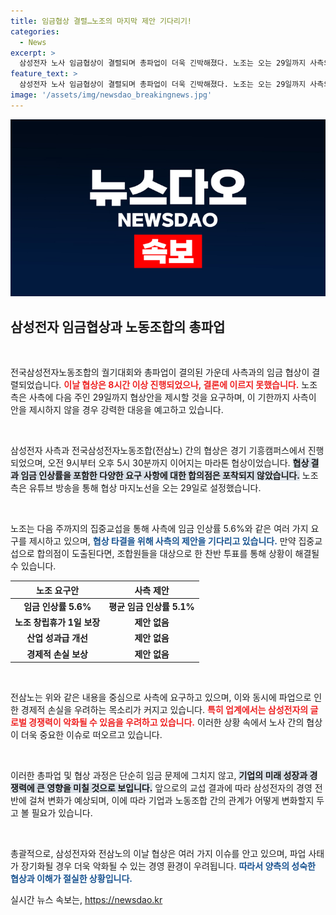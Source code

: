 ```yaml
---
title: 임금협상 결렬…노조의 마지막 제안 기다리기!
categories:
  - News
excerpt: >
  삼성전자 노사 임금협상이 결렬되며 총파업이 더욱 긴박해졌다. 노조는 오는 29일까지 사측의 협상안을 요구하고, 그때까지 답이 없으면 강경 대응할 방침이다. 업계는 이에 따른 글로벌 경쟁력 저하 우려가 커지고 있다.
feature_text: >
  삼성전자 노사 임금협상이 결렬되며 총파업이 더욱 긴박해졌다. 노조는 오는 29일까지 사측의 협상안을 요구하고, 그때까지 답이 없으면 강경 대응할 방침이다. 업계는 이에 따른 글로벌 경쟁력 저하 우려가 커지고 있다.
image: '/assets/img/newsdao_breakingnews.jpg'
---
```


<p><img src="/assets/img/newsdao_breakingnews.jpg" alt="ranknews 속보" /></p>

<h2 data-ke-size="size26">삼성전자 임금협상과 노동조합의 총파업</h2>

<p data-ke-size="size16">&nbsp;</p>

<p>전국삼성전자노동조합의 궐기대회와 총파업이 결의된 가운데 사측과의 임금 협상이 결렬되었습니다. <b><span style="color: #ee2323;">이날 협상은 8시간 이상 진행되었으나, 결론에 이르지 못했습니다.</span></b> 노조 측은 사측에 다음 주인 29일까지 협상안을 제시할 것을 요구하며, 이 기한까지 사측이 안을 제시하지 않을 경우 강력한 대응을 예고하고 있습니다.</p>

<p data-ke-size="size16">&nbsp;</p>

<p>삼성전자 사측과 전국삼성전자노동조합(전삼노) 간의 협상은 경기 기흥캠퍼스에서 진행되었으며, 오전 9시부터 오후 5시 30분까지 이어지는 마라톤 협상이었습니다. <b><span style="background-color: #21538527;">협상 결과 임금 인상률을 포함한 다양한 요구 사항에 대한 합의점은 포착되지 않았습니다.</span></b> 노조 측은 유튜브 방송을 통해 협상 마지노선을 오는 29일로 설정했습니다.</p>

<p data-ke-size="size16">&nbsp;</p>

<p>노조는 다음 주까지의 집중교섭을 통해 사측에 임금 인상률 5.6%와 같은 여러 가지 요구를 제시하고 있으며, <b><span style="color: #1a5490;">협상 타결을 위해 사측의 제안을 기다리고 있습니다.</span></b> 만약 집중교섭으로 합의점이 도출된다면, 조합원들을 대상으로 한 찬반 투표를 통해 상황이 해결될 수 있습니다.</p>

<table style="width: 100%; border-collapse: collapse;">
  <thead>
    <tr>
      <th style="text-align: center;"><b>노조 요구안</b></th>
      <th style="text-align: center;"><b>사측 제안</b></th>
    </tr>
  </thead>
  <tbody>
    <tr>
      <td style="text-align: center; height: 17px;"><b>임금 인상률 5.6%</b></td>
      <td style="text-align: center; height: 17px;"><b>평균 임금 인상률 5.1%</b></td>
    </tr>
    <tr>
      <td style="text-align: center; height: 17px;"><b>노조 창립휴가 1일 보장</b></td>
      <td style="text-align: center; height: 17px;"><b>제안 없음</b></td>
    </tr>
    <tr>
      <td style="text-align: center; height: 17px;"><b>산업 성과급 개선</b></td>
      <td style="text-align: center; height: 17px;"><b>제안 없음</b></td>
    </tr>
    <tr>
      <td style="text-align: center; height: 17px;"><b>경제적 손실 보상</b></td>
      <td style="text-align: center; height: 17px;"><b>제안 없음</b></td>
    </tr>
  </tbody>
</table>

<p data-ke-size="size16">&nbsp;</p>

<p>전삼노는 위와 같은 내용을 중심으로 사측에 요구하고 있으며, 이와 동시에 파업으로 인한 경제적 손실을 우려하는 목소리가 커지고 있습니다. <b><span style="color: #ee2323;">특히 업계에서는 삼성전자의 글로벌 경쟁력이 악화될 수 있음을 우려하고 있습니다.</span></b> 이러한 상황 속에서 노사 간의 협상이 더욱 중요한 이슈로 떠오르고 있습니다.</p>

<p data-ke-size="size16">&nbsp;</p>

<p>이러한 총파업 및 협상 과정은 단순히 임금 문제에 그치지 않고, <b><span style="background-color: #21538527;">기업의 미래 성장과 경쟁력에 큰 영향을 미칠 것으로 보입니다.</span></b> 앞으로의 교섭 결과에 따라 삼성전자의 경영 전반에 걸쳐 변화가 예상되며, 이에 따라 기업과 노동조합 간의 관계가 어떻게 변화할지 두고 볼 필요가 있습니다.</p>

<p data-ke-size="size16">&nbsp;</p>

<p>총괄적으로, 삼성전자와 전삼노의 이날 협상은 여러 가지 이슈를 안고 있으며, 파업 사태가 장기화될 경우 더욱 악화될 수 있는 경영 환경이 우려됩니다. <b><span style="color: #1a5490;">따라서 양측의 성숙한 협상과 이해가 절실한 상황입니다.</span></b></p>
실시간 뉴스 속보는, <a href="https://newsdao.kr" rel="dofollow">https://newsdao.kr</a>


